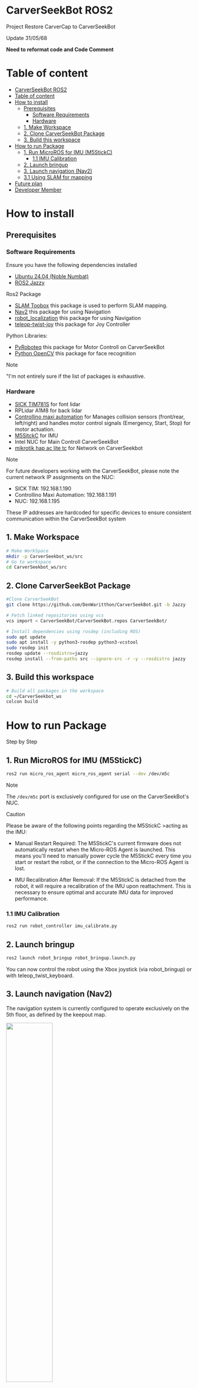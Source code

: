 # CarverSeekBot ROS2
Project Restore CarverCap to CarverSeekBot

Update 31/05/68

**Need to reformat code and Code Comment**

# Table of content
- [CarverSeekBot ROS2](#carverseekbot-ros2)
- [Table of content](#table-of-content)
- [How to install](#how-to-install)
  - [Prerequisites](#prerequisites)
    - [Software Requirements](#software-requirements)
    - [Hardware](#hardware)
  - [1. Make Workspace](#1-make-workspace)
  - [2. Clone CarverSeekBot Package](#2-clone-carverseekbot-package)
  - [3. Build this workspace](#3-build-this-workspace)
- [How to run Package](#how-to-run-package)
  - [1. Run MicroROS for IMU (M5StickC)](#1-run-microros-for-imu-m5stickc)
    - [1.1 IMU Calibration](#11-imu-calibration)
  - [2. Launch bringup](#2-launch-bringup)
  - [3. Launch navigation (Nav2)](#3-launch-navigation-nav2)
  - [3.1 Using SLAM for mapping](#31-using-slam-for-mapping)
- [Future plan](#future-plan)
- [Developer Member](#developer-member)

# How to install
## Prerequisites
### Software Requirements
Ensure you have the following dependencies installed
* [Ubuntu 24.04 (Noble Numbat)](https://releases.ubuntu.com/noble/)
* [ROS2 Jazzy](https://docs.ros.org/en/jazzy/index.html)

Ros2 Package
* [SLAM Toobox](https://docs.nav2.org/tutorials/docs/navigation2_with_slam.html) this package is used to perform SLAM mapping.
* [Nav2](https://docs.nav2.org/getting_started/index.html) this package for using Navigation
* [robot_localization](https://docs.ros.org/en/melodic/api/robot_localization/html/index.html) this package for using Navigation
* [teleop-twist-joy](https://index.ros.org/p/teleop_twist_joy/) this package for Joy Controller
  
Python Libraries:
* [PyRoboteq](https://pypi.org/project/PyRoboteq/0.0.9/) this package for Motor Controll on CarverSeekBot
* [Python OpenCV](https://pypi.org/project/opencv-python/) this package for face recognition
> [!NOTE]
> "I'm not entirely sure if the list of packages is exhaustive.

### Hardware
* [SICK TIM781S](https://www.sick.com/es/en/catalog/products/lidar-and-radar-sensors/lidar-sensors/tim/tim781s-2174104/p/p594149) for font lidar
* RPLidar A1M8 for back lidar
* [Controllino maxi automation](https://www.controllino.com/product/controllino-maxi-automation/) for Manages collision sensors (front/rear, left/right) and handles motor control signals (Emergency, Start, Stop) for motor actuation.
* [M5SitckC](https://shop.m5stack.com/products/stick-c?variant=43982750843137) for IMU
* Intel NUC for Main Controll CarverSeekBot
* [mikrotik hap ac lite tc](https://mikrotik.com/product/RB952Ui-5ac2nD-TC) for Network on CarverSeekbot

> [!NOTE]
>For future developers working with the CarverSeekBot, please note the current network IP assignments on the NUC:
>
>* SICK TIM: 192.168.1.190
>* Controllino Maxi Automation: 192.168.1.191
>* NUC: 192.168.1.195
>
> These IP addresses are hardcoded for specific devices to ensure consistent communication within the CarverSeekBot system

## 1. Make Workspace
```bash
# Make WorkSpace
mkdir -p CarverSeekbot_ws/src
# Go to workspace
cd CarverSeekbot_ws/src
```

## 2. Clone CarverSeekBot Package
```bash
#Clone CarverSeekBot 
git clone https://github.com/DenWaritthon/CarverSeekBot.git -b Jazzy

# Fetch linked repositories using vcs
vcs import < CarverSeekBot/CarverSeekBot.repos CarverSeekBot/

# Install dependencies using rosdep (including ROS)
sudo apt update
sudo apt install -y python3-rosdep python3-vcstool
sudo rosdep init
rosdep update --rosdistro=jazzy
rosdep install --from-paths src --ignore-src -r -y --rosdistro jazzy
```

## 3. Build this workspace
```bash
# Build all packages in the workspace
cd ~/CarverSeekbot_ws
colcon build
```

# How to run Package
Step by Step

## 1. Run MicroROS for IMU (M5StickC)
```bash
ros2 run micro_ros_agent micro_ros_agent serial --dev /dev/m5c
```
> [!NOTE]
>  The `/dev/m5c` port is exclusively configured for use on the CarverSeekBot's NUC.

> [!CAUTION]
> Please be aware of the following points regarding the M5StickC >acting as the IMU:
>
>* Manual Restart Required: The M5StickC's current firmware does not automatically restart when the Micro-ROS Agent is launched. This means you'll need to manually power cycle the M5StickC every time you start or restart the robot, or if the connection to the Micro-ROS Agent is lost.
>
>* IMU Recalibration After Removal: If the M5StickC is detached from the robot, it will require a recalibration of the IMU upon reattachment. This is necessary to ensure optimal and accurate IMU data for improved performance.

### 1.1 IMU Calibration
```bash
ros2 run robot_controller imu_calibrate.py
```
## 2. Launch bringup
```bash
ros2 launch robot_bringup robot_bringup.launch.py
```

You can now control the robot using the Xbox joystick (via robot_bringup) or with teleop_twist_keyboard.

## 3. Launch navigation (Nav2)
The navigation system is currently configured to operate exclusively on the 5th floor, as defined by the keepout map.

<img src="Image/map_keepout.png" width=50% height=50%>

> [!CAUTION]
> Currently, the navigation and SLAM systems utilize only the front-facing LiDAR. This is due to integration issues encountered when attempting to combine data from both the RPLiDAR A1M8 and the SICK TIM781S. These issues affected map generation and navigation accuracy, so only the front LiDAR is active at this time.
> 
>As a result, the robot has no awareness of its surroundings to the rear or sides. Please exercise caution during operation, especially in environments with obstacles behind or beside the robot.

```bash
ros2 launch robot_navigation navigation.launch.py
```

## 3.1 Using SLAM for mapping 
When Need to create map for navigation
```bash
ros2 launch robot_navigation mapping.launch.py
```
When Save map done
```bash
ros2 launch robot_navigation savemap.launch.py
```
> [!NOTE]
>  Once a map is successfully generated, it will be saved to your **`/home/`** directory. Each generated map will have a **unique ID** appended to its filename, ensuring no conflicts occur.
> *(Special thanks to AJ.Nook for this feature.)*
> 
# Future plan
* Fine-tune Nav2 parameters for improved navigation accuracy\
* Implement automatic reverse movement upon obstacle collision during navigation
* Add a front bumper to the robot (design completed, pending laser sensor integration)
* Integrate a navigation camera (e.g., Intel RealSense) — currently under research
* Add state management system to handle robot behavior transitions
* Integrate LiDAR intensity data from the front sensor to enhance navigation capabilities (not yet implemented)
* Investigate and resolve discrepancies when merging data from the two LiDAR sensors (RPLiDAR A1M8 and SICK TIM781S)
  
# Developer Member
* 65340500004 - Kraiwich Vichakhot
* 65340500014 - Chawaphon Wachiraniramit
* 65340500050 - Waritthon Kongnoo